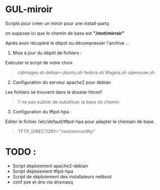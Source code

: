 GUL-miroir
===========

Scripts pour créer un miroir pour une install-party.

on suppose ici que le chemin de base est __"/mnt/mirroir"__

Après avoir récupéré le dépot ou décompresser l'archive ...

1. Mise à jour du dépôt de fichiers : 

Exécuter le script de votre choix 
>  cdimages.sh  debian-ubuntu.sh  fedora.sh  Mageia.sh  opensuse.sh

2. Configuration du serveur apache2 pour debian

  Les fichiers se trouvent dans le dossier htconf
>  !! ne pas oublier de substituer la base du chemin 

3. Configuration du tftpd-hpa :

  Editer le fichier /etc/default/tftpd-hpa pour adapter le chemain de base.
>  TFTP_DIRECTORY="/mnt/mirror/tftp"


# TODO :

- Script déploiement apache2-debian
- Script déploiement tftpd-hpa
- Script de déploiement des installateurs netboot
- conf pxe et dns via dnsmasq
